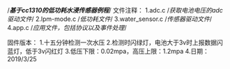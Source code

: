 /***************基于cc1310的低功耗水浸传感器例程***************/
文件注释：
1.adc.c  		  /*获取电池电压的adc驱动文件*/
2.lpm-mode.c 	  /*低功耗文件*/
3.water_sensor.c  /*传感器驱动文件*/
4.app.c    		  /*应用文件，包括协议以及事件处理*/

固件版本：
1.十五分钟检测一次水压
2.检测时闪绿灯，电池大于3v时上报数据闪蓝灯，低于3v闪红灯
3.低压下限：0.02mpa，高压上限：1.2mpa
4.日期：2019/3/25
